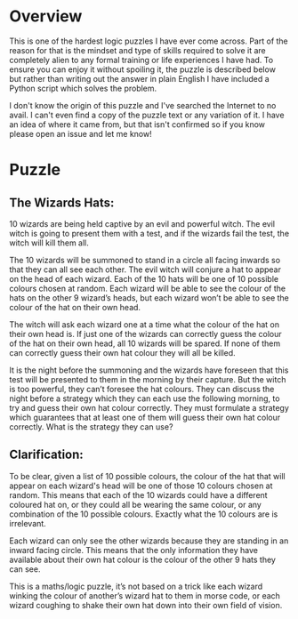 # Overview
This is one of the hardest logic puzzles I have ever come across. Part of the reason for that is the mindset and type of skills required to solve it are completely alien to any formal training or life experiences I have had. To ensure you can enjoy it without spoiling it, the puzzle is described below but rather than writing out the answer in plain English I have included a Python script which solves the problem.

I don't know the origin of this puzzle and I've searched the Internet to no avail. I can't even find a copy of the puzzle text or any variation of it. I have an idea of where it came from, but that isn't confirmed so if you know please open an issue and let me know!

# Puzzle

## The Wizards Hats:
10 wizards are being held captive by an evil and powerful witch. The evil witch is going to present them with a test, and if the wizards fail the test, the witch will kill them all.

The 10 wizards will be summoned to stand in a circle all facing inwards so that they can all see each other. The evil witch will conjure a hat to appear on the head of each wizard. Each of the 10 hats will be one of 10 possible colours chosen at random. Each wizard will be able to see the colour of the hats on the other 9 wizard’s heads, but each wizard won’t be able to see the colour of the hat on their own head.

The witch will ask each wizard one at a time what the colour of the hat on their own head is. If just one of the wizards can correctly guess the colour of the hat on their own head, all 10 wizards will be spared. If none of them can correctly guess their own hat colour they will all be killed.

It is the night before the summoning and the wizards have foreseen that this test will be presented to them in the morning by their capture. But the witch is too powerful, they can’t foresee the hat colours. They can discuss the night before a strategy which they can each use the following morning, to try and guess their own hat colour correctly. They must formulate a strategy which guarantees that at least one of them will guess their own hat colour correctly. What is the strategy they can use?

## Clarification:
To be clear, given a list of 10 possible colours, the colour of the hat that will appear on each wizard's head will be one of those 10 colours chosen at random. This means that each of the 10 wizards could have a different coloured hat on, or they could all be wearing the same colour, or any combination of the 10 possible colours. Exactly what the 10 colours are is irrelevant.

Each wizard can only see the other wizards because they are standing in an inward facing circle. This means that the only information they have available about their own hat colour is the colour of the other 9 hats they can see.

This is a maths/logic puzzle, it’s not based on a trick like each wizard winking the colour of another’s wizard hat to them in morse code, or each wizard coughing to shake their own hat down into their own field of vision.
